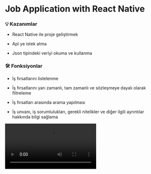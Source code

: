 # Job Application with React Native

### 💡 Kazanımlar

- React Native ile proje geliştirmek

- Api ye istek atma

- Json tipindeki veriyi okuma ve kullanma


### 🛠️ Fonksiyonlar

- İş fırsatlarını listelenme

- İş fırsatlarını yarı zamanlı, tam zamanlı ve sözleşmeye dayalı olarak filtreleme

- İş fırsatları arasında arama yapılması

- İş unvanı, iş sorumlulukları, gerekli nitelikler ve diğer ilgili ayrıntılar hakkında bilgi sağlama




<video src="reactnative.mp4" controls title="Title"></video>
